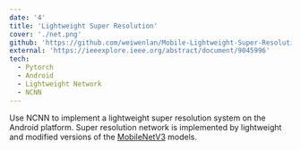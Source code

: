 ```yaml
---
date: '4'
title: 'Lightweight Super Resolution'
cover: './net.png'
github: 'https://github.com/weiwenlan/Mobile-Lightweight-Super-Resolution-Construction-System'
external: 'https://ieeexplore.ieee.org/abstract/document/9045996'
tech:
  - Pytorch
  - Android
  - Lightweight Network
  - NCNN
---
```


Use NCNN to implement a lightweight super resolution system on the Android platform.
Super resolution network is implemented by lightweight and modified versions of the [MobileNetV3](https://arxiv.org/abs/1905.02244) models.
